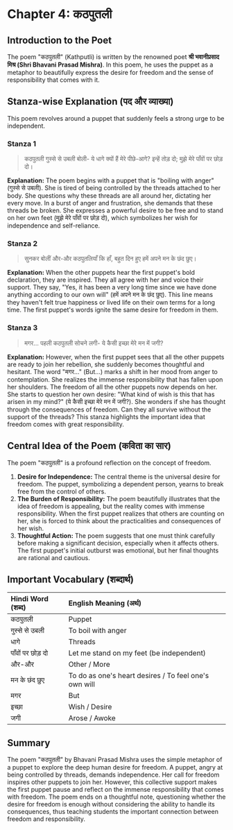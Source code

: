# Chapter 4: कठपुतली

## Introduction to the Poet

The poem "कठपुतली" (Kathputli) is written by the renowned poet **श्री भवानीप्रसाद मिश्र (Shri Bhavani Prasad Mishra)**. In this poem, he uses the puppet as a metaphor to beautifully express the desire for freedom and the sense of responsibility that comes with it.

## Stanza-wise Explanation (पद और व्याख्या)

This poem revolves around a puppet that suddenly feels a strong urge to be independent.

### Stanza 1

> कठपुतली गुस्से से उबली
> बोली- ये धागे
> क्यों हैं मेरे पीछे-आगे?
> इन्हें तोड़ दो;
> मुझे मेरे पाँवों पर छोड़ दो।

**Explanation:**
The poem begins with a puppet that is "boiling with anger" (गुस्से से उबली). She is tired of being controlled by the threads attached to her body. She questions why these threads are all around her, dictating her every move. In a burst of anger and frustration, she demands that these threads be broken. She expresses a powerful desire to be free and to stand on her own feet (मुझे मेरे पाँवों पर छोड़ दो), which symbolizes her wish for independence and self-reliance.

### Stanza 2

> सुनकर बोलीं और-और
> कठपुतलियाँ
> कि हाँ,
> बहुत दिन हुए
> हमें अपने मन के छंद छुए।

**Explanation:**
When the other puppets hear the first puppet's bold declaration, they are inspired. They all agree with her and voice their support. They say, "Yes, it has been a very long time since we have done anything according to our own will" (हमें अपने मन के छंद छुए). This line means they haven't felt true happiness or lived life on their own terms for a long time. The first puppet's words ignite the same desire for freedom in them.

### Stanza 3

> मगर...
> पहली कठपुतली सोचने लगी-
> ये कैसी इच्छा
> मेरे मन में जगी?

**Explanation:**
However, when the first puppet sees that all the other puppets are ready to join her rebellion, she suddenly becomes thoughtful and hesitant. The word "मगर..." (But...) marks a shift in her mood from anger to contemplation. She realizes the immense responsibility that has fallen upon her shoulders. The freedom of all the other puppets now depends on her. She starts to question her own desire: "What kind of wish is this that has arisen in my mind?" (ये कैसी इच्छा मेरे मन में जगी?). She wonders if she has thought through the consequences of freedom. Can they all survive without the support of the threads? This stanza highlights the important idea that freedom comes with great responsibility.

## Central Idea of the Poem (कविता का सार)

The poem "कठपुतली" is a profound reflection on the concept of freedom.

1.  **Desire for Independence:** The central theme is the universal desire for freedom. The puppet, symbolizing a dependent person, yearns to break free from the control of others.
2.  **The Burden of Responsibility:** The poem beautifully illustrates that the idea of freedom is appealing, but the reality comes with immense responsibility. When the first puppet realizes that others are counting on her, she is forced to think about the practicalities and consequences of her wish.
3.  **Thoughtful Action:** The poem suggests that one must think carefully before making a significant decision, especially when it affects others. The first puppet's initial outburst was emotional, but her final thoughts are rational and cautious.

## Important Vocabulary (शब्दार्थ)

| Hindi Word (शब्द) | English Meaning (अर्थ) |
| :---------------- | :--------------------- |
| कठपुतली          | Puppet                 |
| गुस्से से उबली     | To boil with anger     |
| धागे              | Threads                |
| पाँवों पर छोड़ दो   | Let me stand on my feet (be independent) |
| और-और            | Other / More           |
| मन के छंद छुए     | To do as one's heart desires / To feel one's own will |
| मगर               | But                    |
| इच्छा              | Wish / Desire          |
| जगी               | Arose / Awoke          |

## Summary

The poem "कठपुतली" by Bhavani Prasad Mishra uses the simple metaphor of a puppet to explore the deep human desire for freedom. A puppet, angry at being controlled by threads, demands independence. Her call for freedom inspires other puppets to join her. However, this collective support makes the first puppet pause and reflect on the immense responsibility that comes with freedom. The poem ends on a thoughtful note, questioning whether the desire for freedom is enough without considering the ability to handle its consequences, thus teaching students the important connection between freedom and responsibility.